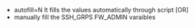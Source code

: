 - autofill=N
It fills the values automatically through script
[OR]
- manually fill the SSH_GRPS FW_ADMIN varaibles


